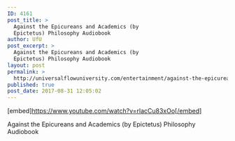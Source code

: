 ```yaml
---
ID: 4161
post_title: >
  Against the Epicureans and Academics (by
  Epictetus) Philosophy Audiobook
author: UfU
post_excerpt: >
  Against the Epicureans and Academics (by
  Epictetus) Philosophy Audiobook
layout: post
permalink: >
  http://universalflowuniversity.com/entertainment/against-the-epicureans-and-academics-by-epictetus-philosophy-audiobook/
published: true
post_date: 2017-08-31 12:05:02
---
```

[embed]https://www.youtube.com/watch?v=rlacCu83xOo[/embed]<br>
<p>Against the Epicureans and Academics (by Epictetus) Philosophy Audiobook</p>